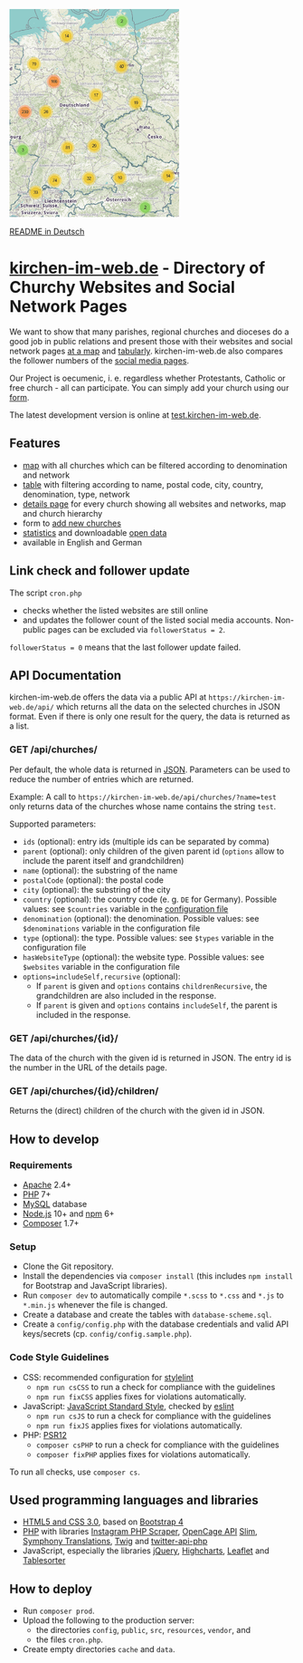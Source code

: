 ﻿![Screenshot](public/images/screenshot.png)

[README in Deutsch](./LIESMICH.md)

# [kirchen-im-web.de](https://kirchen-im-web.de/en/) - Directory of Churchy Websites and Social Network Pages 

We want to show that many parishes, regional churches and dioceses
    do a good job in public relations 
    and present those with their websites and social network pages 
    [at a map](https://kirchen-im-web.de/en/map/) and 
    [tabularly](https://kirchen-im-web.de/en/search/).
kirchen-im-web.de also compares the follower numbers of the
    [social media pages](https://kirchen-im-web.de/en/comparison/).

Our Project is oecumenic, i. e. regardless whether Protestants, Catholic or free church - all can participate.
You can simply add your church using our [form](https://kirchen-im-web.de/en/add/).

The latest development version is online at [test.kirchen-im-web.de](https://test.kirchen-im-web.de/en/).

## Features
* [map](https://kirchen-im-web.de/en/map/)
    with all churches which can be filtered according to denomination and network
* [table](https://kirchen-im-web.de/en/search/)
    with filtering according to name, postal code, city, country, denomination, type, network
* [details page](https://kirchen-im-web.de/en/details/1/)
    for every church showing all websites and networks, map and church hierarchy
* form to [add new churches](https://kirchen-im-web.de/en/add/)
* [statistics](https://kirchen-im-web.de/en/statistics/)
    and downloadable [open data](https://kirchen-im-web.de/en/data/)
* available in English and German

## Link check and follower update
The script `cron.php`
- checks whether the listed websites are still online
- and updates the follower count of the listed social media accounts.
    Non-public pages can be excluded via `followerStatus = 2`.

`followerStatus = 0` means that the last follower update failed.


## API Documentation

kirchen-im-web.de offers the data via a public API at `https://kirchen-im-web.de/api/` which returns all the data on the selected churches in JSON format. Even if there is only one result for the query, the data is returned as a list.

### GET /api/churches/

Per default, the whole data is returned in [JSON](https://www.json.org/).
Parameters can be used to reduce the number of entries which are returned.

Example: A call to `https://kirchen-im-web.de/api/churches/?name=test` only returns data of the churches whose name contains the string `test`.

Supported parameters:

* `ids` (optional):
    entry ids (multiple ids can be separated by comma)
* `parent` (optional):
    only children of the given parent id
    (`options` allow to include the parent itself and grandchildren)
* `name` (optional):
    the substring of the name
* `postalCode` (optional):
    the postal code
* `city` (optional):
    the substring of the city
* `country` (optional):
    the country code (e. g. `DE` for Germany).
	Possible values: see `$countries` variable in the [configuration file](./src/Helpers/Configuration.php)
* `denomination` (optional):
    the denomination.
	Possible values: see `$denominations` variable in the configuration file
* `type` (optional):
    the type.
	Possible values: see `$types` variable in the configuration file
* `hasWebsiteType` (optional):
    the website type.
	Possible values: see `$websites` variable in the configuration file
* `options=includeSelf,recursive` (optional):
    * If `parent` is given and `options` contains `childrenRecursive`,
        the grandchildren are also included in the response.
    * If `parent` is given and `options` contains `includeSelf`,
        the parent is included in the response.

### GET /api/churches/{id}/
The data of the church with the given id is returned in JSON.
The entry id is the number in the URL of the details page.

### GET /api/churches/{id}/children/
Returns the (direct) children of the church with the given id in JSON.


## How to develop

### Requirements
* [Apache](https://httpd.apache.org/) 2.4+
* [PHP](https://secure.php.net/) 7+
* [MySQL](https://dev.mysql.com/downloads/) database
* [Node.js](https://nodejs.org/en/download/) 10+
    and [npm](https://www.npmjs.com/) 6+
* [Composer](https://getcomposer.org/) 1.7+

### Setup
* Clone the Git repository.
* Install the dependencies via `composer install`
    (this includes `npm install` for Bootstrap and JavaScript libraries).
* Run `composer dev` to automatically compile `*.scss` to `*.css` 
    and `*.js` to `*.min.js` whenever the file is changed.
* Create a database and create the tables with `database-scheme.sql`.
* Create a `config/config.php` with the database credentials and valid API keys/secrets
    (cp. `config/config.sample.php`).

### Code Style Guidelines
- CSS: recommended configuration for [stylelint](https://stylelint.io/)
    - `npm run csCSS` to run a check for compliance with the guidelines
    - `npm run fixCSS` applies fixes for violations automatically.
- JavaScript: [JavaScript Standard Style](https://standardjs.com/rules.html),
    checked by [eslint](https://eslint.org/)
    - `npm run csJS` to run a check for compliance with the guidelines
    - `npm run fixJS` applies fixes for violations automatically.
- PHP: [PSR12](https://www.php-fig.org/psr/psr-12/)
    - `composer csPHP` to run a check for compliance with the guidelines
    - `composer fixPHP` applies fixes for violations automatically.

To run all checks, use `composer cs`.

## Used programming languages and libraries
* [HTML5 and CSS 3.0](https://www.w3.org/standards/webdesign/htmlcss), based on
    [Bootstrap 4](https://getbootstrap.com/)
* [PHP](https://secure.php.net/) with libraries
    [Instagram PHP Scraper](https://github.com/postaddictme/instagram-php-scraper),
    [OpenCage API](https://github.com/OpenCageData/php-opencage-geocode)
    [Slim](https://www.slimframework.com/),
    [Symphony Translations](https://symfony.com/doc/current/translation.html),
    [Twig](https://twig.symfony.com/)
    and [twitter-api-php](https://github.com/J7mbo/twitter-api-php)
* JavaScript, especially the libraries 
    [jQuery](https://jquery.com/),
    [Highcharts](https://www.highcharts.com/),
    [Leaflet](https://leafletjs.com/) and 
    [Tablesorter](https://mottie.github.io/tablesorter/)

## How to deploy
- Run `composer prod`.
- Upload the following to the production server: 
    - the directories `config`, `public`, `src`, `resources`, `vendor`, and
    - the files `cron.php`.
- Create empty directories `cache` and `data`.

